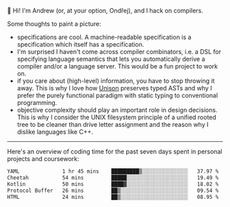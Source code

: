 :wave: Hi! I'm Andrew (or, at your option, Ondřej), and I hack on compilers. 

Some thoughts to paint a picture:
- specifications are cool. A machine-readable specification is a specification which itself has a specification.
- I'm surprised I haven't come across compiler combinators, i.e. a DSL for specifying language semantics that lets you automatically derive a compiler and/or a language server. This would be a fun project to work on.
- if you care about (high-level) information, you have to stop throwing it away. This is why I love how [Unison](https://github.com/unisonweb/unison) preserves typed ASTs and why I prefer the purely functional paradigm with static typing to conventional programming.
- objective complexity should play an important role in design decisions. This is why I consider the UNIX filesystem principle of a unified rooted tree to be cleaner than drive letter assignment and the reason why I dislike languages like C++.

---

Here's an overview of coding time for the past seven days spent in personal projects and coursework:
<!--START_SECTION:waka-->

```txt
YAML              1 hr 45 mins    █████████▒░░░░░░░░░░░░░░░   37.97 %
Cheetah           54 mins         █████░░░░░░░░░░░░░░░░░░░░   19.49 %
Kotlin            50 mins         ████▓░░░░░░░░░░░░░░░░░░░░   18.02 %
Protocol Buffer   26 mins         ██▒░░░░░░░░░░░░░░░░░░░░░░   09.54 %
HTML              24 mins         ██▒░░░░░░░░░░░░░░░░░░░░░░   08.95 %
```

<!--END_SECTION:waka-->

<!--
**viluon/viluon** is a ✨ _special_ ✨ repository because its `README.md` (this file) appears on your GitHub profile.

Here are some ideas to get you started:

- 🔭 I’m currently working on ...
- 🌱 I’m currently learning ...
- 👯 I’m looking to collaborate on ...
- 🤔 I’m looking for help with ...
- 💬 Ask me about ...
- 📫 How to reach me: ...
- 😄 Pronouns: ...
- ⚡ Fun fact: ...
-->
